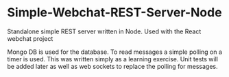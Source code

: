 # Simple-Webchat-REST-Server-Node
Standalone simple REST server written in Node.  Used with the React webchat project

Mongo DB is used for the database.
To read messages a simple polling on a timer is used.
This was written simply as a learning exercise.  Unit tests will be added later as well as web sockets to replace the polling for messages.

